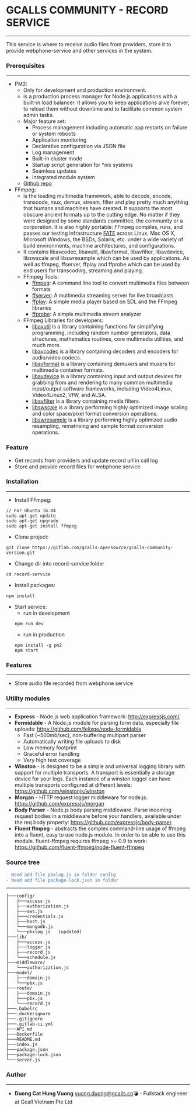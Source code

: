 # GCALLS COMMUNITY - RECORD SERVICE

***

This service is where to receive audio files from providers, store it to provide webphone-service and other services in the system.

### Prerequisites

***

* PM2:
    - Only for development and production environment.
    - is a production process manager for Node.js applications with a built-in load balancer. It allows you to keep applications alive forever, to reload them without downtime and to facilitate common system admin tasks.
    - Major feature set:
        + Process management including automatic app restarts on failure or system reboots
        + Application monitoring
        + Declarative configuration via JSON file
        + Log management
        + Built-in cluster mode
        + Startup script generation for *nix systems
        + Seamless updates
        + Integrated module system
    - [Github repo](https://github.com/Unitech/pm2)
* FFmpeg:
    - is the leading multimedia framework, able to decode, encode, transcode, mux, demux, stream, filter and play pretty much anything that humans and machines have created. It supports the most obscure ancient formats up to the cutting edge. No matter if they were designed by some standards committee, the community or a corporation. It is also highly portable: FFmpeg compiles, runs, and passes our testing infrastructure [FATE](http://fate.ffmpeg.org/) across Linux, Mac OS X, Microsoft Windows, the BSDs, Solaris, etc. under a wide variety of build environments, machine architectures, and configurations.
    - It contains libavcodec, libavutil, libavformat, libavfilter, libavdevice, libswscale and libswresample which can be used by applications. As well as ffmpeg, ffserver, ffplay and ffprobe which can be used by end users for transcoding, streaming and playing.
    - FFmpeg Tools:
        + [ffmpeg](http://www.ffmpeg.org/ffmpeg.html): A command line tool to convert multimedia files between formats
        + [ffserver](http://www.ffmpeg.org/ffserver.html): A multimedia streaming server for live broadcasts
        + [ffplay](http://www.ffmpeg.org/ffplay.html): A simple media player based on SDL and the FFmpeg libraries
        + [ffprobe](http://www.ffmpeg.org/ffprobe.html): A simple multimedia stream analyzer
    - FFmpeg Libraries for developers:
        + [libavutil](http://www.ffmpeg.org/libavutil.html) is a library containing functions for simplifying programming, including random number generators, data structures, mathematics routines, core multimedia utilities, and much more.
        + [libavcodec](http://www.ffmpeg.org/libavcodec.html) is a library containing decoders and encoders for audio/video codecs.
        + [libavformat](http://www.ffmpeg.org/libavformat.html) is a library containing demuxers and muxers for multimedia container formats.
        + [libavdevice](http://www.ffmpeg.org/libavdevice.html) is a library containing input and output devices for grabbing from and rendering to many common multimedia input/output software frameworks, including Video4Linux, Video4Linux2, VfW, and ALSA.
        + [libavfilter](http://www.ffmpeg.org/libavfilter.html) is a library containing media filters.
        + [libswscale](http://www.ffmpeg.org/libswscale.html) is a library performing highly optimized image scaling and color space/pixel format conversion operations.
        + [libswresample](http://www.ffmpeg.org/libswresample.html) is a library performing highly optimized audio resampling, rematrixing and sample format conversion operations.


### Feature
* Get records from providers and update record url in call log
* Store and provide record files for webphone service
### Installation

***

* Install FFmpeg:

~~~
// For Ubuntu 16.04
sudo apt-get update
sudo apt-get upgrade
sudo apt-get install ffmpeg
~~~

* Clone project:

~~~
git clone https://gitlab.com/gcalls-opensource/gcalls-community-version.git
~~~

* Change dir into record-service folder

~~~
cd record-service
~~~
* Install packages:
```
npm install
```

* Start service:
    * run in development
    ~~~
    npm run dev
    ~~~
    * run in production
    ~~~
    npm install -g pm2
    npm start
    ~~~

### Features

***

* Store audio file recorded from webphone service

### Utility modules

***

* __Express__ - Node.js web application framework: <http://expressjs.com/>
* __Formidable__ - A Node.js module for parsing form data, especially file uploads: <https://github.com/felixge/node-formidable>
    * Fast (~500mb/sec), non-buffering multipart parser
    * Automatically writing file uploads to disk
    * Low memory footprint
    * Graceful error handling
    * Very high test coverage
* __Winston__ - is designed to be a simple and universal logging library with support for multiple transports. A transport is essentially a storage device for your logs. Each instance of a winston logger can have multiple transports configured at different levels: <https://github.com/winstonjs/winston>
* __Morgan__ - HTTP request logger middleware for node.js: <https://github.com/expressjs/morgan>
* __Body Parser__ - Node.js body parsing middleware. Parse incoming request bodies in a middleware before your handlers, available under the req.body property: <https://github.com/expressjs/body-parser>.
* __Fluent ffmpeg__ - abstracts the complex command-line usage of ffmpeg into a fluent, easy to use node.js module. In order to be able to use this module. fluent-ffmpeg requires ffmpeg >= 0.9 to work: <https://github.com/fluent-ffmpeg/node-fluent-ffmpeg>
### Source tree

```diff
- Need add file pbxlog.js in folder config
- Need add file package-lock.json in folder
```

***

```
├───config/
│   ├───access.js
│   ├───authorization.js
│   ├───aws.js
│   ├───credentials.js
│   ├───host.js
│   └───mongodb.js
│   └───pbxlog.js   (updated)
├───lib/
│   ├───access.js
│   ├───logger.js
│   ├───record.js
│   └───schedule.js
├───middleware/
│   └───authorization.js
├───model/
│   ├───domain.js
│   └───pbx.js
├───route/
│   ├───domain.js
│   ├───pbx.js
│   └───record.js
├───.babelrc
├───.dockerignore
├───.gitignore
├───.gitlab-ci.yml
├───API.md
├───Dockerfile
├───README.md
├───index.js
├───package.json
├───package-lock.json
└───server.js
```

### Author

***
* __Duong Cat Hung Vuong__ <vuong.duong@gcalls.co>💣 - Fullstack engineer at Gcall Vietnam Pte Ltd